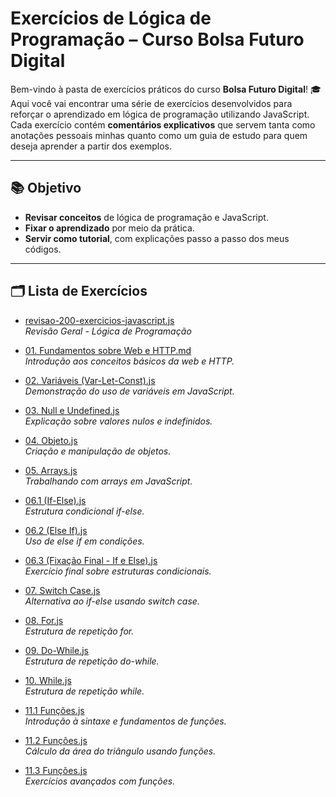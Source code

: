 # Exercícios de Lógica de Programação – Curso Bolsa Futuro Digital

Bem-vindo à pasta de exercícios práticos do curso **Bolsa Futuro Digital**! 🎓  
Aqui você vai encontrar uma série de exercícios desenvolvidos para reforçar o aprendizado em lógica de programação utilizando JavaScript. Cada exercício contém **comentários explicativos** que servem tanta como anotações pessoais minhas quanto como um guia de estudo para quem deseja aprender a partir dos exemplos.

---

## 📚 Objetivo

- **Revisar conceitos** de lógica de programação e JavaScript.  
- **Fixar o aprendizado** por meio da prática.  
- **Servir como tutorial**, com explicações passo a passo dos meus códigos.

---

## 🗂 Lista de Exercícios

- [revisao-200-exercicios-javascript.js](https://github.com/felipem5552/200-exercicios-javascript)  
  *Revisão Geral - Lógica de Programação*

- [01. Fundamentos sobre Web e HTTP.md](https://github.com/felipem5552/javascript-iniciante/blob/main/curso-bolsa-futuro-digital/logica-de-programacao/exercicios/01.%20Fundamentos%20sobre%20Web%20e%20HTTP.md)  
  *Introdução aos conceitos básicos da web e HTTP.*

- [02. Variáveis (Var-Let-Const).js](https://github.com/felipem5552/javascript-iniciante/blob/main/curso-bolsa-futuro-digital/logica-de-programacao/exercicios/02.%20Variáveis%20(Var-Let-Const).js)  
  *Demonstração do uso de variáveis em JavaScript.*

- [03. Null e Undefined.js](https://github.com/felipem5552/javascript-iniciante/blob/main/curso-bolsa-futuro-digital/logica-de-programacao/exercicios/03.%20Null%20e%20Undefined.js)  
  *Explicação sobre valores nulos e indefinidos.*

- [04. Objeto.js](https://github.com/felipem5552/javascript-iniciante/blob/main/curso-bolsa-futuro-digital/logica-de-programacao/exercicios/04.%20Objeto.js)  
  *Criação e manipulação de objetos.*

- [05. Arrays.js](https://github.com/felipem5552/javascript-iniciante/blob/main/curso-bolsa-futuro-digital/logica-de-programacao/exercicios/05.%20Arrays.js)  
  *Trabalhando com arrays em JavaScript.*

- [06.1 (If-Else).js](https://github.com/felipem5552/javascript-iniciante/blob/main/curso-bolsa-futuro-digital/logica-de-programacao/exercicios/06.1%20(If-Else).js)  
  *Estrutura condicional if-else.*

- [06.2 (Else If).js](https://github.com/felipem5552/javascript-iniciante/blob/main/curso-bolsa-futuro-digital/logica-de-programacao/exercicios/06.2%20(Else%20If).js)  
  *Uso de else if em condições.*

- [06.3 (Fixação Final - If e Else).js](https://github.com/felipem5552/javascript-iniciante/blob/main/curso-bolsa-futuro-digital/logica-de-programacao/exercicios/06.3%20(Fixação%20Final%20-%20If%20e%20Else).js)  
  *Exercício final sobre estruturas condicionais.*

- [07. Switch Case.js](https://github.com/felipem5552/javascript-iniciante/blob/main/curso-bolsa-futuro-digital/logica-de-programacao/exercicios/07.%20Switch%20Case.js)  
  *Alternativa ao if-else usando switch case.*

- [08. For.js](https://github.com/felipem5552/javascript-iniciante/blob/main/curso-bolsa-futuro-digital/logica-de-programacao/exercicios/08.%20For.js)  
  *Estrutura de repetição for.*

- [09. Do-While.js](https://github.com/felipem5552/javascript-iniciante/blob/main/curso-bolsa-futuro-digital/logica-de-programacao/exercicios/09.%20Do-While.js)  
  *Estrutura de repetição do-while.*

- [10. While.js](https://github.com/felipem5552/javascript-iniciante/blob/main/curso-bolsa-futuro-digital/logica-de-programacao/exercicios/10.%20While.js)  
  *Estrutura de repetição while.*

- [11.1 Funções.js](https://github.com/felipem5552/javascript-iniciante/blob/main/curso-bolsa-futuro-digital/logica-de-programacao/exercicios/11.1%20Funções.js)  
  *Introdução à sintaxe e fundamentos de funções.*

- [11.2 Funções.js](https://github.com/felipem5552/javascript-iniciante/blob/main/curso-bolsa-futuro-digital/logica-de-programacao/exercicios/11.2%20Funções.js)  
  *Cálculo da área do triângulo usando funções.*

- [11.3 Funções.js](https://github.com/felipem5552/javascript-iniciante/blob/main/curso-bolsa-futuro-digital/logica-de-programacao/exercicios/11.3%20Funções.js)  
  *Exercícios avançados com funções.*
